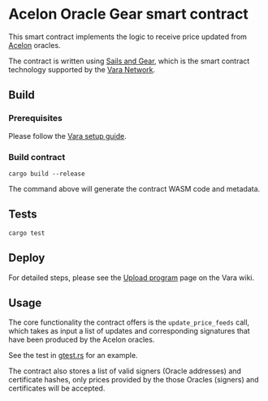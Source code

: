 # Acelon Oracle Gear smart contract

This smart contract implements the logic to receive price updated from [Acelon](https://acelon.io/) oracles.

The contract is written using [Sails and Gear](https://wiki.vara.network/docs/build), which is the smart contract technology supported by the [Vara Network](https://vara.network/).

## Build

### Prerequisites

Please follow the [Vara setup guide](https://wiki.vara.network/docs/getting-started-in-5-minutes).

### Build contract

```shell
cargo build --release
```

The command above will generate the contract WASM code and metadata.

## Tests

```shell
cargo test
```

## Deploy

For detailed steps, please see the [Upload program](https://wiki.vara.network/docs/build/deploy) page on the Vara wiki.

## Usage

The core functionality the contract offers is the `update_price_feeds` call, which takes as input a list of updates and corresponding signatures that have been produced by the Acelon oracles.

See the test in [gtest.rs](tests/gtest.rs) for an example.

The contract also stores a list of valid signers (Oracle addresses) and certificate hashes, only prices provided by the those Oracles (signers) and certificates will be accepted.
